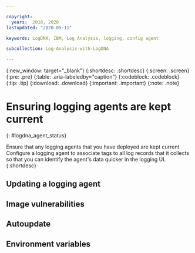 ```yaml
---

copyright:
  years:  2018, 2020
lastupdated: "2020-05-11"

keywords: LogDNA, IBM, Log Analysis, logging, config agent

subcollection: Log-Analysis-with-LogDNA

---
```


{:new_window: target="_blank"}
{:shortdesc: .shortdesc}
{:screen: .screen}
{:pre: .pre}
{:table: .aria-labeledby="caption"}
{:codeblock: .codeblock}
{:tip: .tip}
{:download: .download}
{:important: .important}
{:note: .note}

# Ensuring logging agents are kept current
{: #logdna_agent_status}

Ensure that any logging agents that you have deployed are kept current 
Configure a logging agent to associate tags to all log records that it collects so that you can identify the agent's data quicker in the logging UI.
{:shortdesc}


## Updating a logging agent

## Image vulnerabilities



## Autoupdate



## Environment variables








